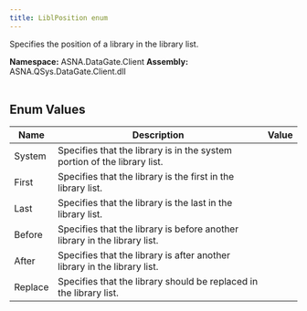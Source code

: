 ```yaml
---
title: LiblPosition enum
---
```


Specifies the position of a library in the library list.

**Namespace:** ASNA.DataGate.Client
**Assembly:** ASNA.QSys.DataGate.Client.dll
<br>
<br>

## Enum Values

| Name | Description | Value
| --- | --- | --- 
| System | Specifies that the library is in the system portion of the library list. |
| First | Specifies that the library is the first in the library list. |
| Last | Specifies that the library is the last in the library list. |
| Before | Specifies that the library is before another library in the library list. |
| After | Specifies that the library is after another library in the library list. |
| Replace | Specifies that the library should be replaced in the library list. |
